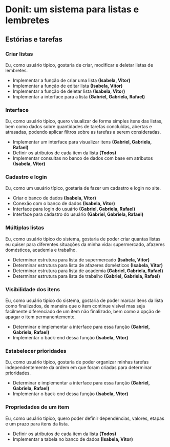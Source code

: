# Donit: um sistema para listas e lembretes

## Estórias e tarefas

### Criar listas
Eu, como usuário típico, gostaria de criar, modificar e deletar listas de lembretes.

* Implementar a função de criar uma lista **(Isabela, Vitor)**
* Implementar a função de editar lista **(Isabela, Vitor)**
* Implementar a função de deletar lista **(Isabela, Vitor)**
* Implementar a interface para a lista **(Gabriel, Gabriela, Rafael)**

### Interface
Eu, como usuário típico, quero visualizar de forma simples itens das listas, bem como dados sobre quantidades de tarefas concluídas, abertas e atrasadas, podendo aplicar filtros sobre as tarefas a serem consideradas.

* Implementar um interface para visualizar itens **(Gabriel, Gabriela, Rafael)**
* Definir os atributos de cada item da lista **(Todos)**
* Implementar consultas no banco de dados com base em atributos **(Isabela, Vitor)**

### Cadastro e login
Eu, como um usuário típico, gostaria de fazer um cadastro e login no site.

* Criar o banco de dados **(Isabela, Vitor)**
* Conexão com o banco de dados **(Isabela, Vitor)**
* Interface para login do usuário **(Gabriel, Gabriela, Rafael)**
* Interface para cadastro do usuário **(Gabriel, Gabriela, Rafael)**

### Múltiplas listas
Eu, como usuário típico do sistema, gostaria de poder criar quantas listas eu quiser para diferentes situações da minha vida: supermercado, afazeres domésticos, academia e trabalho.

* Determinar estrutura para lista de supermercado **(Isabela, Vitor)**
* Determinar estrutura para lista de afazeres domésticos **(Isabela, Vitor)**
* Determinar estrutura para lista de academia **(Gabriel, Gabriela, Rafael)**
* Determinar estrutura para lista de trabalho **(Gabriel, Gabriela, Rafael)**

### Visibilidade dos itens
Eu, como usuário típico do sistema, gostaria de poder marcar itens da lista como finalizados, de maneira que o item continue visível mas seja facilmente diferenciado de um item não finalizado, bem como a opção de apagar o item permanentemente.

* Determinar e implementar a interface para essa função **(Gabriel, Gabriela, Rafael)**
* Implementar o back-end dessa função **(Isabela, Vitor)**

### Estabelecer prioridades
Eu, como usuário típico, gostaria de poder organizar minhas tarefas independentemente da ordem em que foram criadas para determinar prioridades.

* Determinar e implementar a interface para essa função **(Gabriel, Gabriela, Rafael)**
* Implementar o back-end dessa função **(Isabela, Vitor)**

### Propriedades de um item
Eu, como usuário típico, quero poder definir dependências, valores, etapas e um prazo para itens da lista.

* Definir os atributos de cada item da lista **(Todos)**
* Implementar a tabela no banco de dados **(Isabela, Vitor)**
